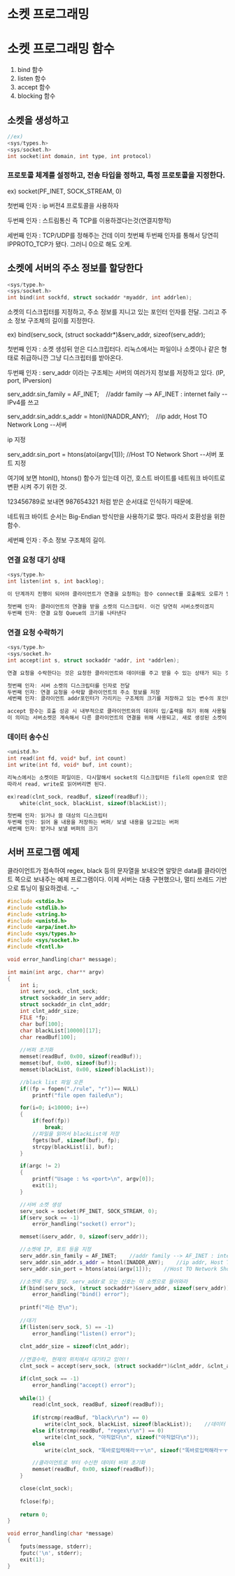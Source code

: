 # 소켓 프로그래밍

# 소켓 프로그래밍 함수

1. bind 함수 
2. listen 함수 
3. accept 함수
4. blocking 함수

## 소켓을 생성하고

```cpp
//ex) 
<sys/types.h>
<sys/socket.h>
int socket(int domain, int type, int protocol)
```

### 프로토콜 체계를 설정하고, 전송 타입을 정하고, 특정 프로토콜을 지정한다.

ex) socket(PF_INET, SOCK_STREAM, 0)

첫번째 인자 : ip 버전4 프로토콜을 사용하자

두번째 인자 : 스트림통신 즉 TCP를 이용하겠다는것(연결지향적)

세번째 인자 : TCP/UDP를 정해주는 건데 이미 첫번째 두번째 인자를 통해서 당연히 IPPROTO_TCP가 됐다. 그러니 0으로 해도 오케.

## 소켓에 서버의 주소 정보를 할당한다

```cpp
<sys/type.h>
<sys/socket.h>
int bind(int sockfd, struct sockaddr *myaddr, int addrlen);
```

소켓의 디스크립터를 지정하고, 주소 정보를 지니고 있는 포인터 인자를 전달. 그리고 주소 정보 구조체의 길이를 지정한다.

ex) bind(serv_sock, (struct sockaddr*)&serv_addr, sizeof(serv_addr);

첫번째 인자 : 소켓 생성뒤 얻은 디스크립터다. 리눅스에서는 파일이나 소켓이나 같은 형태로 취급하니깐 그냥 디스크립터를 받아온다.

두번째 인자 : serv_addr 이라는 구조체는 서버의 여러가지 정보를 저장하고 있다. (IP, port, IPversion)

serv_addr.sin_family = AF_INET;    //addr family --> AF_INET : internet faily --IPv4를 쓰고

serv_addr.sin_addr.s_addr = htonl(INADDR_ANY);    //ip addr, Host TO Network Long --서버

ip 지정

serv_addr.sin_port = htons(atoi(argv[1])); //Host TO Network Short --서버 포트 지정

여기에 보면 htonl(), htons() 함수가 있는데 이건, 호스트 바이트를 네트워크 바이트로 변환 시켜 주기 위한 것.

123456789로 보내면 987654321 처럼 받은 순서대로 인식하기 때문에.

네트워크 바이트 순서는 Big-Endian 방식만을 사용하기로 했다. 따라서 호환성을 위한 함수.

세번째 인자 : 주소 정보 구조체의 길이.

### 연결 요청 대기 상태

```cpp
<sys/type.h>
int listen(int s, int backlog);

이 단계까지 진행이 되어야 클라이언트가 연결을 요청하는 함수 connect를 호출해도 오류가 발생하지 않는다.

첫번째 인자: 클라이언트의 연결을 받을 소켓의 디스크립터. 이건 당연히 서버소켓이겠지
두번째 인자: 연결 요청 Queue의 크기를 나타낸다
```

### 연결 요청 수락하기

```cpp
<sys/type.h>
<sys/socket.h>
int accept(int s, struct sockaddr *addr, int *addrlen);

연결 요청을 수락한다는 것은 요청한 클라이언트와 데이터를 주고 받을 수 있는 상태가 되는 것을 의미한다.

첫번째 인자: 서버 소켓의 디스크립터를 인자로 전달
두번째 인자: 연결 요청을 수락할 클라이언트의 주소 정보를 저장
세번째 인자: 클라이언트 addr포인터가 가리키는 구조체의 크기를 저장하고 있는 변수의 포인터.

accept 함수는 호출 성공 시 내부적으로 클라이언트와의 데이터 입/출력을 하기 위해 사용될 소켓을 생성하고, 그 소켓의 디스크립터를 리턴해주기 때문에, 즉 알아서 소켓을 생성해주기 때문에 우리가 직접 생성해주지 않아도 된다.
이 의미는 서버소켓은 계속해서 다른 클라이언트의 연결을 위해 사용되고, 새로 생성된 소켓이 클라이언트와 연결에 이용된다는 것을 나타낸다.
```

### 데이터 송수신

```cpp
<unistd.h>
int read(int fd, void* buf, int count)
int write(int fd, void* buf, int count);

리눅스에서는 소켓이든 파일이든, 다시말해서 socket의 디스크립터든 file의 open으로 얻은 디스크립터든 간에 상관없이, 모두 파일로 취급하므로 그냥 디스크립터.
따라서 read, write로 읽어버리면 된다.

ex)read(clnt_sock, readBuf, sizeof(readBuf));
    white(clnt_sock, blackList, sizeof(blackList));

첫번째 인자: 읽거나 쓸 대상의 디스크립터
두번째 인자: 읽어 올 내용을 저장하는 버퍼/ 보낼 내용을 담고있는 버퍼
세번째 인자: 받거나 보낼 버퍼의 크기
```

## 서버 프로그램 예제

클라이언트가 접속하여 regex, black 등의 문자열을 보내오면 알맞은 data를 클라이언트 쪽으로 보내주는 예제 프로그램이다. 이제 서버는 대충 구현했으나, 멀티 쓰레드 기반으로 튜닝이 필요하겠네. -_-

```cpp
#include <stdio.h>
#include <stdlib.h>
#include <string.h>
#include <unistd.h>
#include <arpa/inet.h>
#include <sys/types.h>
#include <sys/socket.h>
#include <fcntl.h>

void error_handling(char* message);

int main(int argc, char** argv)
{    
    int i;
    int serv_sock, clnt_sock;
    struct sockaddr_in serv_addr;
    struct sockaddr_in clnt_addr;
    int clnt_addr_size;
    FILE *fp;
    char buf[100];
    char blackList[10000][17];
    char readBuf[100];
    
    //버퍼 초기화
    memset(readBuf, 0x00, sizeof(readBuf));
    memset(buf, 0x00, sizeof(buf));
    memset(blackList, 0x00, sizeof(blackList));

    //black list 파일 오픈
    if((fp = fopen("./rule", "r"))== NULL)
        printf("file open failed\n");

    for(i=0; i<10000; i++)
    {
        if(feof(fp))
            break;
        //파일을 읽어서 blackList에 저장    
        fgets(buf, sizeof(buf), fp);
        strcpy(blackList[i], buf);
    }

    if(argc != 2)
    {
        printf("Usage : %s <port>\n", argv[0]);
        exit(1);
    }

    //서버 소켓 생성
    serv_sock = socket(PF_INET, SOCK_STREAM, 0);
    if(serv_sock == -1)
        error_handling("socket() error");

    memset(&serv_addr, 0, sizeof(serv_addr));

    //소켓에 IP, 포트 등을 지정
    serv_addr.sin_family = AF_INET;    //addr family --> AF_INET : internet family
    serv_addr.sin_addr.s_addr = htonl(INADDR_ANY);    //ip addr, Host TO Network Long
    serv_addr.sin_port = htons(atoi(argv[1]));    //Host TO Network Short

    //소켓에 주소 할당. serv_addr로 오는 신호는 이 소켓으로 들어와라
    if(bind(serv_sock, (struct sockaddr*)&serv_addr, sizeof(serv_addr)) == -1)
        error_handling("bind() error");
    
    printf("리슨 전\n");
    
    //대기
    if(listen(serv_sock, 5) == -1)
        error_handling("listen() error");
    
    clnt_addr_size = sizeof(clnt_addr);
    
    //연결수락, 현재의 위치에서 대기타고 있어!!
    clnt_sock = accept(serv_sock, (struct sockaddr*)&clnt_addr, &clnt_addr_size);

    if(clnt_sock == -1)
        error_handling("accept() error");
        
    while(1) {    
        read(clnt_sock, readBuf, sizeof(readBuf));
    
        if(strcmp(readBuf, "black\r\n") == 0)
            write(clnt_sock, blackList, sizeof(blackList));    //데이터 전송
        else if(strcmp(readBuf, "regex\r\n") == 0)
            write(clnt_sock, "아직없다\n", sizeof("아직없다\n"));
        else
            write(clnt_sock, "똑바로입력해라ㅜㅜ\n", sizeof("똑바로입력해라ㅜㅜ\n"));

        //클라이언트로 부터 수신한 데이터 버퍼 초기화
        memset(readBuf, 0x00, sizeof(readBuf));
    }

    close(clnt_sock);
    
    fclose(fp);
    
    return 0;
}

void error_handling(char *message)
{
    fputs(message, stderr);
    fputc('\n', stderr);
    exit(1);
}
```